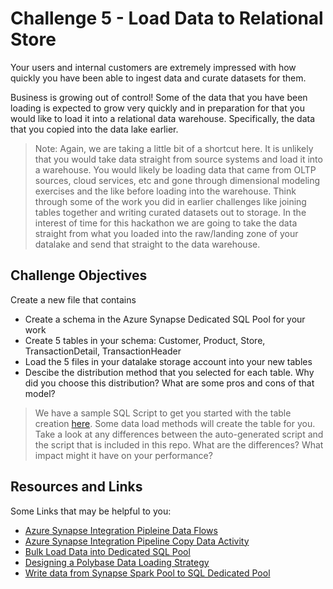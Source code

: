 # Challenge 5 - Load Data to Relational Store

Your users and internal customers are extremely impressed with how quickly you have been able to ingest data and curate datasets for them. 

Business is growing out of control! Some of the data that you have been loading is expected to grow very quickly and in preparation for that you would like to load it into a relational data warehouse. Specifically, the data that you copied into the data lake earlier. 

> Note: Again, we are taking a little bit of a shortcut here. It is unlikely that you would take data straight from source systems and load it into a warehouse. You would likely be loading data that came from OLTP sources, cloud services, etc and gone through dimensional modeling exercises and the like before loading into the warehouse. Think through some of the work you did in earlier challenges like joining tables together and writing curated datasets out to storage. In the interest of time for this hackathon we are going to take the data straight from what you loaded into the raw/landing zone of your datalake and send that straight to the data warehouse.  

## Challenge Objectives

Create a new file that contains
* Create a schema in the Azure Synapse Dedicated SQL Pool for your work
* Create 5 tables in your schema: Customer, Product, Store, TransactionDetail, TransactionHeader
* Load the 5 files in your datalake storage account into your new tables
* Descibe the distribution method that you selected for each table. Why did you choose this distribution? What are some pros and cons of that model? 

> We have a sample SQL Script to get you started with the table creation [here](./dw_ddl.sql). Some data load methods will create the table for you. Take a look at any differences between the auto-generated script and the script that is included in this repo. What are the differences? What impact might it have on your performance? 

## Resources and Links

Some Links that may be helpful to you: 
* [Azure Synapse Integration Pipleine Data Flows](https://docs.microsoft.com/en-us/azure/data-factory/control-flow-execute-data-flow-activity)
* [Azure Synapse Integration Pipeline Copy Data Activity](https://docs.microsoft.com/en-us/azure/data-factory/copy-activity-overview)
* [Bulk Load Data into Dedicated SQL Pool](https://docs.microsoft.com/en-us/azure/synapse-analytics/quickstart-load-studio-sql-pool)
* [Designing a Polybase Data Loading Strategy](https://docs.microsoft.com/en-us/azure/synapse-analytics/sql/load-data-overview)
* [Write data from Synapse Spark Pool to SQL Dedicated Pool](https://docs.microsoft.com/en-us/azure/synapse-analytics/spark/synapse-spark-sql-pool-import-export)
